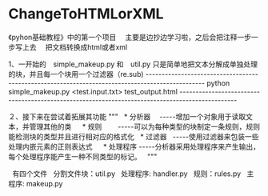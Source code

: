 # ChangeToHTMLorXML
《pyhon基础教程》中的第一个项目
　主要是边抄边学习啦，之后会把注释一步一步写上去
 　把文档转换成html或者xml
 
1、一开始的　simple_makeup.py 和　util.py 只是简单地把文本分解成单独处理的块，并且每一个块用一个过滤器（re.sub)
     ------------------------------------------------------------------------------------------------
     python simple_makeup.py <test.input.txt> test_output.html
     ------------------------------------------------------------------------------------------------
     
２、接下来在尝试着拓展其功能
    """
    * 分析器　 -----增加一个对象用于读取文本，并管理其他的类
 　 *  规则　　 -----可以为每种类型的块制定一条规则，规则能检测块的类型并且进行相对应的格式化
    * 过滤器   -----使用过滤器来包装一些处理内嵌元素的正则表达式
 　 * 处理程序 -----分析器采用处理程序来产生输出，每个处理程序能产生一种不同类型的标记。
    """ 
    
   有四个文件
   分割文件块：util.py
   处理程序: handler.py
   规则：rules.py
   主程序: makeup.py
   
